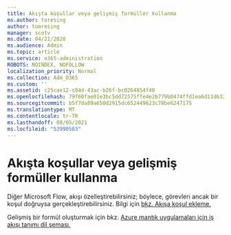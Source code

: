 ```yaml
---
title: Akışta koşullar veya gelişmiş formüller kullanma
ms.author: toresing
author: tomresing
manager: scotv
ms.date: 04/21/2020
ms.audience: Admin
ms.topic: article
ms.service: o365-administration
ROBOTS: NOINDEX, NOFOLLOW
localization_priority: Normal
ms.collection: Adm_O365
ms.custom: ''
ms.assetid: c25cae12-c04d-43ac-b26f-bc0264854f48
ms.openlocfilehash: 79f60fae01e3bc5dd72575ffe4e2b779b0474ffd1ea6d11d632365cd63c5bf81
ms.sourcegitcommit: b5f7da89a650d2915dc652449623c78be6247175
ms.translationtype: MT
ms.contentlocale: tr-TR
ms.lasthandoff: 08/05/2021
ms.locfileid: "53990583"
---
```

# <a name="use-conditions-or-advanced-formulas-in-a-flow"></a>Akışta koşullar veya gelişmiş formüller kullanma

Diğer Microsoft Flow, akışı özelleştirebilirsiniz; böylece, görevleri ancak bir koşul doğruysa gerçekleştirebilirsiniz. Bilgi için [bkz. Akışa koşul ekleme.](https://go.microsoft.com/fwlink/?linkid=872112)
  
Gelişmiş bir formül oluşturmak için bkz. [Azure mantık uygulamaları için iş akışı tanımı dil şeması.](https://aka.ms/logicexpressions)
  

